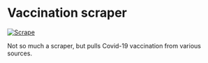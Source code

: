 # Vaccination scraper

[![Scrape](https://github.com/simprisms/vaccination-data/actions/workflows/main.yml/badge.svg)](https://github.com/simprisms/vaccination-data/actions/workflows/main.yml)

Not so much a scraper, but pulls Covid-19 vaccination from various sources. 
